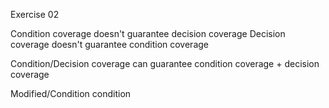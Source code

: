 Exercise 02

Condition coverage doesn't guarantee decision coverage
Decision coverage doesn't guarantee condition coverage

Condition/Decision coverage can guarantee condition coverage + decision coverage

Modified/Condition condition